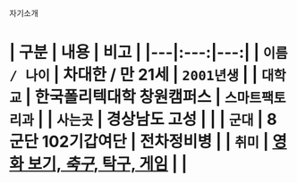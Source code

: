 자기소개<h1>
| 구분 | 내용 | 비고 |
|---|:---:|---:|
| `이름 / 나이` | 차대한 / 만 21세 | `2001년생` |
| `대학교` | 한국폴리텍대학 **창원캠퍼스** | `스마트팩토리과` |
| `사는곳` | 경상남도 **고성** |  |
| `군대` | 8군단 **102기갑여단** | 전차정비병 |
| `취미` | <u>영화 보기, _축구_, 탁구, 게임</u> |  |
